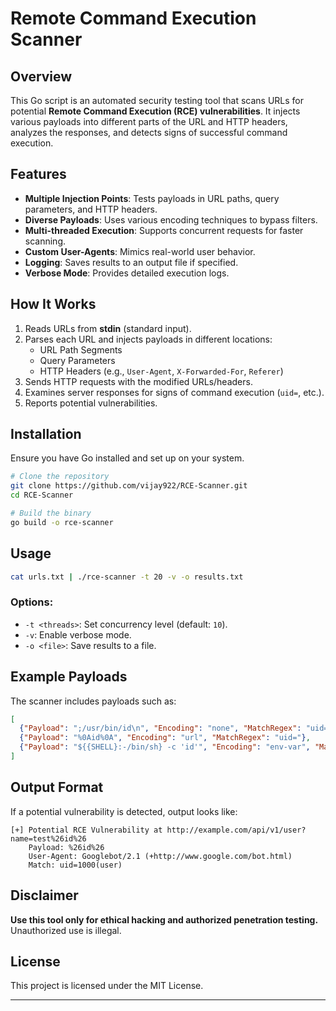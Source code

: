 # Remote Command Execution Scanner

## Overview

This Go script is an automated security testing tool that scans URLs for potential **Remote Command Execution (RCE) vulnerabilities**. It injects various payloads into different parts of the URL and HTTP headers, analyzes the responses, and detects signs of successful command execution.

## Features

- **Multiple Injection Points**: Tests payloads in URL paths, query parameters, and HTTP headers.
- **Diverse Payloads**: Uses various encoding techniques to bypass filters.
- **Multi-threaded Execution**: Supports concurrent requests for faster scanning.
- **Custom User-Agents**: Mimics real-world user behavior.
- **Logging**: Saves results to an output file if specified.
- **Verbose Mode**: Provides detailed execution logs.

## How It Works

1. Reads URLs from **stdin** (standard input).
2. Parses each URL and injects payloads in different locations:
   - URL Path Segments
   - Query Parameters
   - HTTP Headers (e.g., `User-Agent`, `X-Forwarded-For`, `Referer`)
3. Sends HTTP requests with the modified URLs/headers.
4. Examines server responses for signs of command execution (`uid=`, etc.).
5. Reports potential vulnerabilities.

## Installation

Ensure you have Go installed and set up on your system.

```sh
# Clone the repository
git clone https://github.com/vijay922/RCE-Scanner.git
cd RCE-Scanner

# Build the binary
go build -o rce-scanner
```

## Usage

```sh
cat urls.txt | ./rce-scanner -t 20 -v -o results.txt
```

### Options:

- `-t <threads>`: Set concurrency level (default: `10`).
- `-v`: Enable verbose mode.
- `-o <file>`: Save results to a file.

## Example Payloads

The scanner includes payloads such as:

```json
[
  {"Payload": ";/usr/bin/id\n", "Encoding": "none", "MatchRegex": "uid=\\d+\\(.+?\\)"},
  {"Payload": "%0Aid%0A", "Encoding": "url", "MatchRegex": "uid="},
  {"Payload": "${{SHELL}:-/bin/sh} -c 'id'", "Encoding": "env-var", "MatchRegex": "uid="}
]
```

## Output Format

If a potential vulnerability is detected, output looks like:

```
[+] Potential RCE Vulnerability at http://example.com/api/v1/user?name=test%26id%26
    Payload: %26id%26
    User-Agent: Googlebot/2.1 (+http://www.google.com/bot.html)
    Match: uid=1000(user)
```

## Disclaimer

**Use this tool only for ethical hacking and authorized penetration testing.** Unauthorized use is illegal.

## License

This project is licensed under the MIT License.

---
